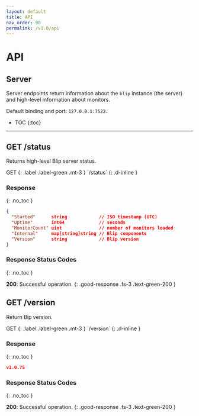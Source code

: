 ```yaml
---
layout: default
title: API
nav_order: 90
permalink: /v1.0/api
---
```


# API

## Server

Server endpoints return information about the `blip` instance (the server) and high-level information about monitors.

Default binding and port: `127.0.0.1:7522`.

* TOC
{:toc}

---

## GET /status

Returns high-level Blip server status.

<div class="code-example" markdown="1">
GET
{: .label .label-green .mt-3 }
`/status`
{: .d-inline }

### Response
{: .no_toc }

```json
{
  "Started"      string            // ISO timestamp (UTC)
  "Uptime"       int64             // seconds
  "MonitorCount" uint              // number of monitors loaded
  "Internal"     map[string]string // Blip components
  "Version"      string            // Blip version
}
```

### Response Status Codes
{: .no_toc }

<strong>200</strong>: Successful operation.
{: .good-response .fs-3 .text-green-200 }
</div>

## GET /version

Return Bip version.

<div class="code-example" markdown="1">
GET
{: .label .label-green .mt-3 }
`/version`
{: .d-inline }

### Response
{: .no_toc }

```json
v1.0.75
```

### Response Status Codes
{: .no_toc }

<strong>200</strong>: Successful operation.
{: .good-response .fs-3 .text-green-200 }
</div>

